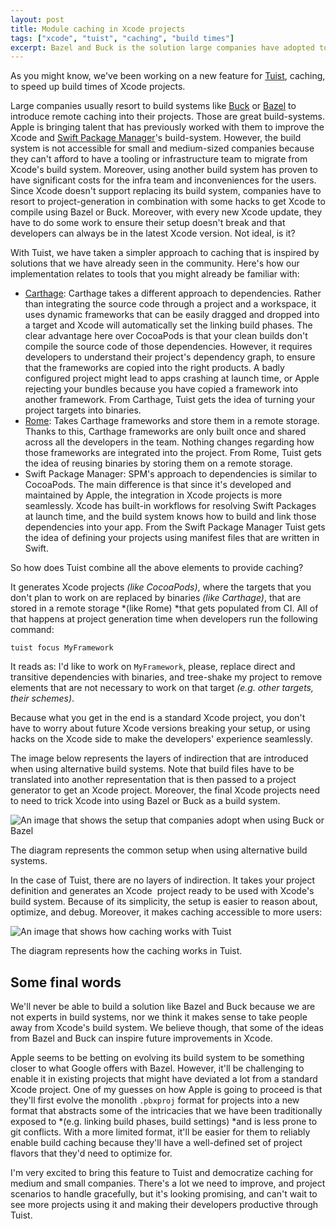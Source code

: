 ```yaml
---
layout: post
title: Module caching in Xcode projects
tags: ["xcode", "tuist", "caching", "build times"]
excerpt: Bazel and Buck is the solution large companies have adopted to make Xcode build fast. However, it's complex and not accessible to medium and small companies. In this blog post, I share the approach Tuist is taking and how it's inspired by tools the community is already using.
---
```


As you might know, we've been working on a new feature for [Tuist](https://tuist.io/), caching, to speed up build times of Xcode projects.

Large companies usually resort to build systems like [Buck](https://buck.build/) or [Bazel](https://bazel.build/) to introduce remote caching into their projects. Those are great build-systems. Apple is bringing talent that has previously worked with them to improve the Xcode and [Swift Package Manager](https://swift.org/package-manager/)'s build-system. However, the build system is not accessible for small and medium-sized companies because they can't afford to have a tooling or infrastructure team to migrate from Xcode's build system. Moreover, using another build system has proven to have significant costs for the infra team and inconveniences for the users. Since Xcode doesn't support replacing its build system, companies have to resort to project-generation in combination with some hacks to get Xcode to compile using Bazel or Buck. Moreover, with every new Xcode update, they have to do some work to ensure their setup doesn't break and that developers can always be in the latest Xcode version. Not ideal, is it?

With Tuist, we have taken a simpler approach to caching that is inspired by solutions that we have already seen in the community. Here's how our implementation relates to tools that you might already be familiar with:

- [Carthage](https://github.com/carthage/carthage): Carthage takes a different approach to dependencies. Rather than integrating the source code through a project and a workspace, it uses dynamic frameworks that can be easily dragged and dropped into a target and Xcode will automatically set the linking build phases. The clear advantage here over CocoaPods is that your clean builds don't compile the source code of those dependencies. However, it requires developers to understand their project's dependency graph, to ensure that the frameworks are copied into the right products. A badly configured project might lead to apps crashing at launch time, or Apple rejecting your bundles because you have copied a framework into another framework. From Carthage, Tuist gets the idea of turning your project targets into binaries.
- [Rome](https://github.com/tmspzz/Rome): Takes Carthage frameworks and store them in a remote storage. Thanks to this, Carthage frameworks are only built once and shared across all the developers in the team. Nothing changes regarding how those frameworks are integrated into the project. From Rome, Tuist gets the idea of reusing binaries by storing them on a remote storage.
- Swift Package Manager: SPM's approach to dependencies is similar to CocoaPods. The main difference is that since it's developed and maintained by Apple, the integration in Xcode projects is more seamlessly. Xcode has built-in workflows for resolving Swift Packages at launch time, and the build system knows how to build and link those dependencies into your app. From the Swift Package Manager Tuist gets the idea of defining your projects using manifest files that are written in Swift.

So how does Tuist combine all the above elements to provide caching?

It generates Xcode projects *(like CocoaPods)*, where the targets that you don't plan to work on are replaced by binaries *(like Carthage)*, that are stored in a remote storage *(like Rome) *that gets populated from CI. All of that happens at project generation time when developers run the following command:

```
tuist focus MyFramework
```

It reads as: I'd like to work on `MyFramework`, please, replace direct and transitive dependencies with binaries, and tree-shake my project to remove elements that are not necessary to work on that target *(e.g. other targets, their schemes)*.

Because what you get in the end is a standard Xcode project, you don't have to worry about future Xcode versions breaking your setup, or using hacks on the Xcode side to make the developers' experience seamlessly.

The image below represents the layers of indirection that are introduced when using alternative build systems. Note that build files have to be translated into another representation that is then passed to a project generator to get an Xcode project. Moreover, the final Xcode projects need to need to trick Xcode into using Bazel or Buck as a build system.

![An image that shows the setup that companies adopt when using Buck or Bazel](/assets/images/module-caching-1.png)

The diagram represents the common setup when using alternative build systems.

In the case of Tuist, there are no layers of indirection. It takes your project definition and generates an Xcode  project ready to be used with Xcode's build system. Because of its simplicity, the setup is easier to reason about, optimize, and debug. Moreover, it makes caching accessible to more users:

![An image that shows how caching works with Tuist](/assets/images/module-caching-2.png)

The diagram represents how the caching works in Tuist.

## Some final words

We'll never be able to build a solution like Bazel and Buck because we are not experts in build systems, nor we think it makes sense to take people away from Xcode's build system. We believe though, that some of the ideas from Bazel and Buck can inspire future improvements in Xcode.

Apple seems to be betting on evolving its build system to be something closer to what Google offers with Bazel. However, it'll be challenging to enable it in existing projects that might have deviated a lot from a standard Xcode project. One of my guesses on how Apple is going to proceed is that they'll first evolve the monolith `.pbxproj` format for projects into a new format that abstracts some of the intricacies that we have been traditionally exposed to *(e.g. linking build phases, build settings) *and is less prone to git conflicts. With a more limited format, it'll be easier for them to reliably enable build caching because they'll have a well-defined set of project flavors that they'd need to optimize for.

I'm very excited to bring this feature to Tuist and democratize caching for medium and small companies. There's a lot we need to improve, and project scenarios to handle gracefully, but it's looking promising, and can't wait to see more projects using it and making their developers productive through Tuist.
